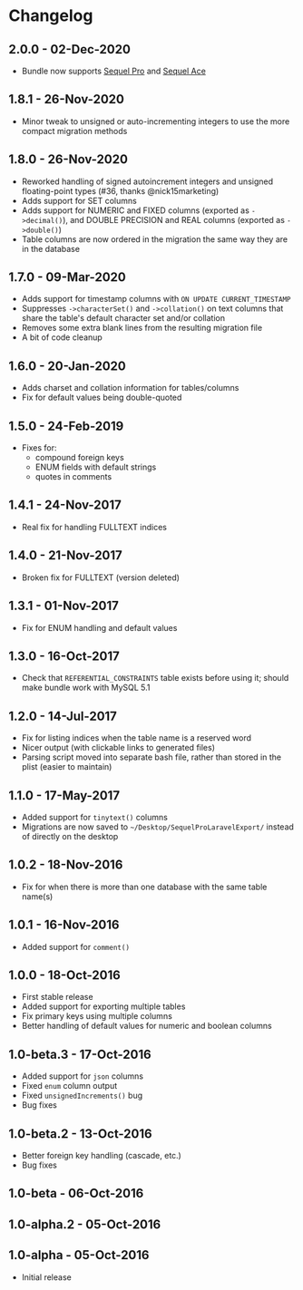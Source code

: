# Changelog

## 2.0.0 - 02-Dec-2020

- Bundle now supports [Sequel Pro](https://www.sequelpro.com/)
  and [Sequel Ace](https://sequel-ace.com/)


## 1.8.1 - 26-Nov-2020

- Minor tweak to unsigned or auto-incrementing integers to use
  the more compact migration methods


## 1.8.0 - 26-Nov-2020

- Reworked handling of signed autoincrement integers and
  unsigned floating-point types (#36, thanks @nick15marketing)
- Adds support for SET columns
- Adds support for NUMERIC and FIXED columns (exported as `->decimal()`), 
  and DOUBLE PRECISION and REAL columns (exported as `->double()`)
- Table columns are now ordered in the migration the same way
  they are in the database


## 1.7.0 - 09-Mar-2020

- Adds support for timestamp columns with `ON UPDATE CURRENT_TIMESTAMP`
- Suppresses `->characterSet()` and `->collation()` on text columns
  that share the table's default character set and/or collation  
- Removes some extra blank lines from the resulting migration file
- A bit of code cleanup


## 1.6.0 - 20-Jan-2020

- Adds charset and collation information for tables/columns
- Fix for default values being double-quoted


## 1.5.0 - 24-Feb-2019

- Fixes for:
    - compound foreign keys
    - ENUM fields with default strings
    - quotes in comments


## 1.4.1 - 24-Nov-2017

- Real fix for handling FULLTEXT indices


## 1.4.0 - 21-Nov-2017

- Broken fix for FULLTEXT (version deleted)


## 1.3.1 - 01-Nov-2017

- Fix for ENUM handling and default values


## 1.3.0 - 16-Oct-2017

- Check that `REFERENTIAL_CONSTRAINTS` table exists before using it;
  should make bundle work with MySQL 5.1


## 1.2.0 - 14-Jul-2017

- Fix for listing indices when the table name is a reserved word
- Nicer output (with clickable links to generated files)
- Parsing script moved into separate bash file, rather than stored 
  in the plist (easier to maintain)


## 1.1.0 - 17-May-2017

- Added support for `tinytext()` columns
- Migrations are now saved to `~/Desktop/SequelProLaravelExport/` 
  instead of directly on the desktop


## 1.0.2 - 18-Nov-2016

- Fix for when there is more than one database with the same table name(s)


## 1.0.1 - 16-Nov-2016

- Added support for `comment()`


## 1.0.0 - 18-Oct-2016

- First stable release
- Added support for exporting multiple tables
- Fix primary keys using multiple columns
- Better handling of default values for numeric and boolean columns


## 1.0-beta.3 - 17-Oct-2016

- Added support for `json` columns
- Fixed `enum` column output
- Fixed `unsignedIncrements()` bug
- Bug fixes


## 1.0-beta.2 - 13-Oct-2016

- Better foreign key handling (cascade, etc.)
- Bug fixes


## 1.0-beta - 06-Oct-2016

## 1.0-alpha.2 - 05-Oct-2016

## 1.0-alpha - 05-Oct-2016

- Initial release
